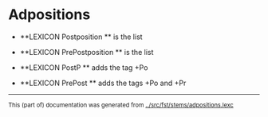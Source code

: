 
# Adpositions



* **LEXICON Postposition   ** is the list




* **LEXICON PrePostposition   ** is the list




* **LEXICON PostP   **  adds the tag +Po


* **LEXICON PrePost   **  adds the tags +Po and +Pr
* * *
<small>This (part of) documentation was generated from [../src/fst/stems/adpositions.lexc](http://github.com/giellalt/lang-sje/blob/main/../src/fst/stems/adpositions.lexc)</small>